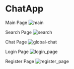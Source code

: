 # ChatApp

Main Page
![main](https://user-images.githubusercontent.com/98694275/187056689-d7261a87-31b4-4cfd-987e-8ae371dc76c6.png)

Search Page
![search](https://user-images.githubusercontent.com/98694275/187056694-ebdf8e76-3dd3-4e28-b0bc-179d39c6758e.png)

Chat Page
![global-chat](https://user-images.githubusercontent.com/98694275/187056747-1e81e876-477b-4fbd-87b1-8c584c371cc9.png)

Login Page
![login_page](https://user-images.githubusercontent.com/98694275/184527945-5ecda00a-fa9e-4e11-9873-45ffa41f4ebf.png)

Register Page
![register_page](https://user-images.githubusercontent.com/98694275/184527955-c28ef71a-2ff3-4b67-aebf-e7e05d2864bd.png)
